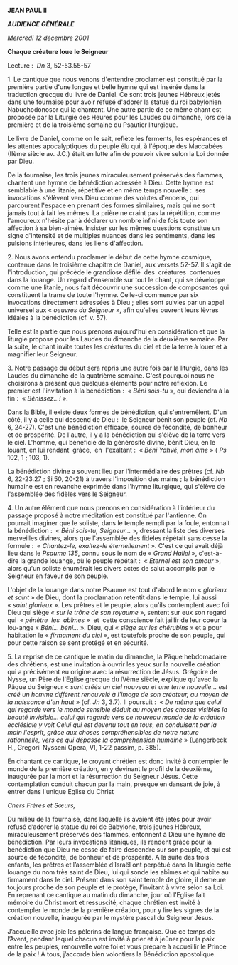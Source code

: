 **JEAN PAUL II**

***AUDIENCE GÉNÉRALE***

*Mercredi 12 décembre 2001*

**Chaque créature loue le Seigneur**

Lecture :  *Dn* 3, 52-53.55-57

1. Le cantique que nous venons d'entendre proclamer est constitué par la première partie d'une longue et belle hymne qui est insérée dans la traduction grecque du livre de Daniel. Ce sont trois jeunes Hébreux jetés dans une fournaise pour avoir refusé d'adorer la statue du roi babylonien Nabuchodonosor qui la chantent. Une autre partie de ce même chant est proposée par la Liturgie des Heures pour les Laudes du dimanche, lors de la première et de la troisième semaine du Psautier liturgique.

Le livre de Daniel, comme on le sait, reflète les ferments, les espérances et les attentes apocalyptiques du peuple élu qui, à l'époque des Maccabées (IIème siècle av. J.C.) était en lutte afin de pouvoir vivre selon la Loi donnée par Dieu.

De la fournaise, les trois jeunes miraculeusement préservés des flammes, chantent une hymne de bénédiction adressée à Dieu. Cette hymne est semblable à une litanie, répétitive et en même temps nouvelle :  ses invocations s'élèvent vers Dieu comme des volutes d'encens, qui parcourent l'espace en prenant des formes similaires, mais qui ne sont jamais tout à fait les mêmes. La prière ne craint pas la répétition, comme l'amoureux n'hésite par à déclarer un nombre infini de fois toute son affection à sa bien-aimée. Insister sur les mêmes questions constitue un signe d'intensité et de multiples nuances dans les sentiments, dans les pulsions intérieures, dans les liens d'affection.

2. Nous avons entendu proclamer le début de cette hymne cosmique, contenue dans le troisième chapitre de Daniel, aux versets 52-57. Il s'agit de l'introduction, qui précède le grandiose défilé  des  créatures  contenues dans la louange. Un regard d'ensemble sur tout le chant, qui se développe comme une litanie, nous fait découvrir une succession de composantes qui constituent la trame de toute l'hymne. Celle-ci commence par six invocations directement adressées à Dieu ; elles sont suivies par un appel universel aux « *oeuvres du Seigneur* », afin qu'elles ouvrent leurs lèvres idéales à la bénédiction (cf. v. 57).

Telle est la partie que nous prenons aujourd'hui en considération et que la liturgie propose pour les Laudes du dimanche de la deuxième semaine. Par la suite, le chant invite toutes les créatures du ciel et de la terre à louer et à magnifier leur Seigneur.

3. Notre passage du début sera repris une autre fois par la liturgie, dans les Laudes du dimanche de la quatrième semaine. C'est pourquoi nous ne choisirons à présent que quelques éléments pour notre réflexion. Le premier est l'invitation à la bénédiction :  « *Béni sois-tu* », qui deviendra à la fin :  « *Bénissez...!* ».

Dans la Bible, il existe deux formes de bénédiction, qui s'entremêlent. D'un côté, il y a celle qui descend de Dieu :  le Seigneur bénit son peuple (cf. *Nb* 6, 24-27). C'est une bénédiction efficace, source de fécondité, de bonheur et de prospérité. De l'autre, il y a la bénédiction qui s'élève de la terre vers le ciel. L'homme, qui bénéficie de la générosité divine, bénit Dieu, en le louant, en lui rendant  grâce,  en  l'exaltant :  « *Béni Yahvé, mon âme* » ( *Ps* 102, 1 ; 103, 1).

La bénédiction divine a souvent lieu par l'intermédiaire des prêtres (cf. *Nb* 6, 22-23.27 ; Si 50, 20-21) à travers l'imposition des mains ; la bénédiction humaine est en revanche exprimée dans l'hymne liturgique, qui s'élève de l'assemblée des fidèles vers le Seigneur.

4. Un autre élément que nous prenons en considération à l'intérieur du passage proposé à notre méditation est constitué par l'antienne. On pourrait imaginer que le soliste, dans le temple rempli par la foule, entonnait la bénédiction :  « *Béni sois-tu, Seigneur...* », dressant la liste des diverses merveilles divines, alors que l'assemblée des fidèles répétait sans cesse la formule :  « *Chantez-le, exaltez-le éternellement* ». C'est ce qui avait déjà lieu dans le *Psaume 135*, connu sous le nom de « *Grand Hallel* », c'est-à-dire la grande louange, où le peuple répétait :  « *Eternel est son amour* », alors qu'un soliste énumérait les divers actes de salut accomplis par le Seigneur en faveur de son peuple.

L'objet de la louange dans notre Psaume est tout d'abord le nom « *glorieux et saint* » de Dieu, dont la proclamation retentit dans le temple, lui aussi « *saint glorieux* ». Les prêtres et le peuple, alors qu'ils contemplent avec foi Dieu qui siège « *sur le trône de son royaume* », sentent sur eux son regard qui  « *pénètre  les  abîmes* »  et  cette conscience fait jaillir de leur coeur la lou-ange « *Béni... béni...* ». Dieu, qui « *siège sur les chérubins* » et a pour habitation le « *firmament du ciel* », est toutefois proche de son peuple, qui pour cette raison se sent protégé et en sécurité.

5. La reprise de ce cantique le matin du dimanche, la Pâque hebdomadaire des chrétiens, est une invitation à ouvrir les yeux sur la nouvelle création qui a précisément eu origine avec la résurrection de Jésus. Grégoire de Nysse, un Père de l'Eglise grecque du IVème siècle, explique qu'avec la Pâque du Seigneur « *sont créés un ciel nouveau et une terre nouvelle... est créé un homme différent renouvelé à l'image de son créateur, au moyen de la naissance d'en haut* » (cf. *Jn* 3, 3.7). Il poursuit :  « *De même que celui qui regarde vers le monde sensible déduit au moyen des choses visibles la beauté invisible... celui qui regarde vers ce nouveau monde de la création ecclésiale y voit Celui qui est devenu tout en tous, en conduisant par la main l'esprit, grâce aux choses compréhensibles de notre nature rationnelle, vers ce qui dépasse la compréhension humaine* » (Langerbeck H., Gregorii Nysseni Opera, VI, 1-22 passim, p. 385).

En chantant ce cantique, le croyant chrétien est donc invité à contempler le monde de la première création, en y devinant le profil de la deuxième, inaugurée par la mort et la résurrection du Seigneur Jésus. Cette contemplation conduit chacun par la main, presque en dansant de joie, à entrer dans l'unique Eglise du Christ

*Chers Frères et Sœurs,*

Du milieu de la fournaise, dans laquelle ils avaient été jetés pour avoir refusé d’adorer la statue du roi de Babylone, trois jeunes Hébreux, miraculeusement préservés des flammes, entonnent à Dieu une hymne de bénédiction. Par leurs invocations litaniques, ils rendent grâce pour la bénédiction que Dieu ne cesse de faire descendre sur son peuple, et qui est source de fécondité, de bonheur et de prospérité. A la suite des trois enfants, les prêtres et l’assemblée d’Israël ont perpétué dans la liturgie cette louange du nom très saint de Dieu, lui qui sonde les abîmes et qui habite au firmament dans le ciel. Présent dans son saint temple de gloire, il demeure toujours proche de son peuple et le protège, l’invitant à vivre selon sa Loi. En reprenant ce cantique au matin du dimanche, jour où l’Eglise fait mémoire du Christ mort et ressuscité, chaque chrétien est invité à contempler le monde de la première création, pour y lire les signes de la création nouvelle, inaugurée par le mystère pascal du Seigneur Jésus.

J’accueille avec joie les pèlerins de langue française. Que ce temps de l’Avent, pendant lequel chacun est invité à prier et à jeûner pour la paix entre les peuples, renouvelle votre foi et vous prépare à accueillir le Prince de la paix ! A tous, j’accorde bien volontiers la Bénédiction apostolique.